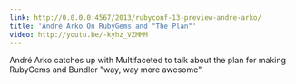 ```yaml
---
link: http://0.0.0.0:4567/2013/rubyconf-13-preview-andre-arko/
title: 'André Arko On RubyGems and "The Plan"'
video: http://youtu.be/-kyhz_VZMMM
---
```


André Arko catches up with Multifaceted to talk about the plan for making
RubyGems and Bundler "way, way more awesome".
